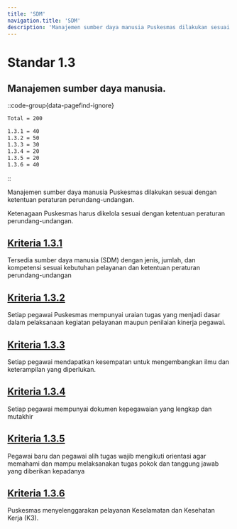 ```yaml
---
title: 'SDM'
navigation.title: 'SDM'
description: 'Manajemen sumber daya manusia Puskesmas dilakukan sesuai dengan ketentuan peraturan perundang-undangan. Ketenagaan Puskesmas harus dikelola sesuai dengan ketentuan peraturan perundang-undangan.'
---
```

# Standar 1.3 
## Manajemen sumber daya manusia. 
::code-group{data-pagefind-ignore}
```bash [Nilai]
Total = 200
```
```bash [Kriteria]
1.3.1 = 40
1.3.2 = 50
1.3.3 = 30
1.3.4 = 20
1.3.5 = 20
1.3.6 = 40
```
::

Manajemen sumber daya manusia Puskesmas dilakukan sesuai dengan ketentuan peraturan perundang-undangan. 

Ketenagaan Puskesmas harus dikelola sesuai dengan ketentuan peraturan perundang-undangan. 
## [Kriteria 1.3.1](/1/3/1) 
Tersedia sumber daya manusia (SDM) dengan jenis, jumlah, dan kompetensi sesuai kebutuhan pelayanan dan ketentuan peraturan perundang-undangan 
## [Kriteria 1.3.2](/1/3/2) 
Setiap pegawai Puskesmas mempunyai uraian tugas yang menjadi dasar dalam pelaksanaan kegiatan pelayanan maupun penilaian kinerja pegawai. 
## [Kriteria 1.3.3](/1/3/3) 
Setiap pegawai mendapatkan kesempatan untuk mengembangkan ilmu dan keterampilan yang diperlukan. 
## [Kriteria 1.3.4](/1/3/4) 
Setiap pegawai mempunyai dokumen kepegawaian yang lengkap dan mutakhir 
## [Kriteria 1.3.5](/1/3/5) 
Pegawai baru dan pegawai alih tugas wajib mengikuti orientasi agar memahami dan mampu melaksanakan tugas pokok dan tanggung jawab yang diberikan kepadanya 
## [Kriteria 1.3.6](/1/3/6) 
Puskesmas menyelenggarakan pelayanan Keselamatan dan Kesehatan Kerja (K3). 
